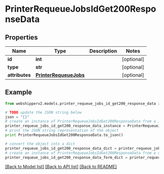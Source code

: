 # PrinterRequeueJobsIdGet200ResponseData


## Properties
Name | Type | Description | Notes
------------ | ------------- | ------------- | -------------
**id** | **int** |  | [optional] 
**type** | **str** |  | [optional] 
**attributes** | [**PrinterRequeueJobs**](PrinterRequeueJobs.md) |  | [optional] 

## Example

```python
from webshipperv2.models.printer_requeue_jobs_id_get200_response_data import PrinterRequeueJobsIdGet200ResponseData

# TODO update the JSON string below
json = "{}"
# create an instance of PrinterRequeueJobsIdGet200ResponseData from a JSON string
printer_requeue_jobs_id_get200_response_data_instance = PrinterRequeueJobsIdGet200ResponseData.from_json(json)
# print the JSON string representation of the object
print PrinterRequeueJobsIdGet200ResponseData.to_json()

# convert the object into a dict
printer_requeue_jobs_id_get200_response_data_dict = printer_requeue_jobs_id_get200_response_data_instance.to_dict()
# create an instance of PrinterRequeueJobsIdGet200ResponseData from a dict
printer_requeue_jobs_id_get200_response_data_form_dict = printer_requeue_jobs_id_get200_response_data.from_dict(printer_requeue_jobs_id_get200_response_data_dict)
```
[[Back to Model list]](../README.md#documentation-for-models) [[Back to API list]](../README.md#documentation-for-api-endpoints) [[Back to README]](../README.md)


